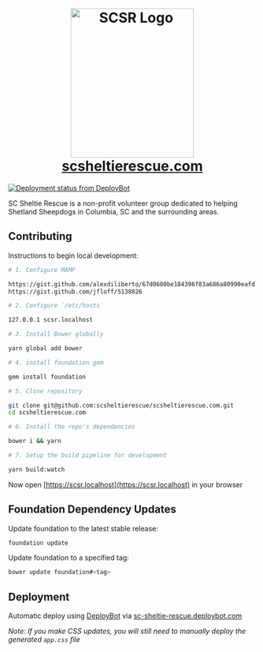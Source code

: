 <h1 align="center">
  <img src="https://cdn.rawgit.com/scsheltierescue/scsheltierescue.com/master/img/SCSR-Logo-New-Transparent_500x606.png" alt="SCSR Logo" width="250" height="303">
  <br>
  <a href="https://scsheltierescue.com/">scsheltierescue.com</a>
</h1>

[![Deployment status from DeployBot](https://sc-sheltie-rescue.deploybot.com/badge/02267417943996/2877.svg)](http://deploybot.com)

SC Sheltie Rescue is a non-profit volunteer group dedicated to helping Shetland Sheepdogs in Columbia, SC and the surrounding areas.

## Contributing

Instructions to begin local development:

```bash
# 1. Configure MAMP

https://gist.github.com/alexdiliberto/67d0680be184396f83a686a80990eafd
https://gist.github.com/jfloff/5138826

# 2. Configure `/etc/hosts`

127.0.0.1 scsr.localhost

# 3. Install Bower globally

yarn global add bower

# 4. install foundation gem

gem install foundation

# 5. Clone repository

git clone git@github.com:scsheltierescue/scsheltierescue.com.git
cd scsheltierescue.com

# 6. Install the repo's dependencies

bower i && yarn

# 7. Setup the build pipeline for development

yarn build:watch
```

Now open [https://scsr.localhost](https://scsr.localhost) in your browser

## Foundation Dependency Updates
Update foundation to the latest stable release:

```bash
foundation update
```

Update foundation to a specified tag:

```bash
bower update foundation#<tag>
```

## Deployment

Automatic deploy using [DeployBot](https://deploybot.com/) via [sc-sheltie-rescue.deploybot.com](https://sc-sheltie-rescue.deploybot.com/)

_Note: If you make CSS updates, you will still need to manually deploy the generated `app.css` file_
